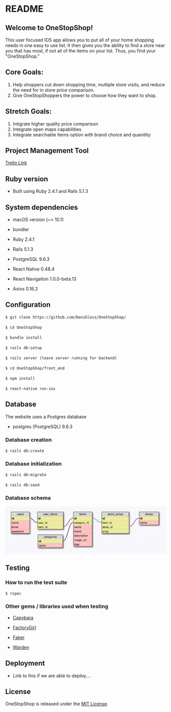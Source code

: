 # README

##  Welcome to OneStopShop!

This user focused IOS app allows you to put all of your home shopping needs in one easy to use list. It then gives you the ability to find a store near you that has most, if not all of the items on your list. Thus, you find your "OneStopShop." 

## Core Goals:

1. Help shoppers cut down shopping time, multiple store visits, and reduce the need for in store price comparison.  
2. Give OneStopShoppers the power to choose how they want to shop. 

## Stretch Goals:

1. Intigrate higher quality price comparison
2. Integrate open maps capabilities
3. Integrate searchable items option with brand choice and quanitity

## Project Management Tool

[Trello Link](https://trello.com/b/6IKQtjuC/main)

## Ruby version

* Built using Ruby 2.4.1 and Rails 5.1.3

## System dependencies

* macOS version (~> 10.1)

* bundler

* Ruby 2.4.1

* Rails 5.1.3

* PostgreSQL 9.6.3

* React Native 0.48.4

* React Navigation 1.0.0-beta.13

* Axios 0.16.2

## Configuration

    $ git clone https://github.com/DaniGlass/OneStopShop/

    $ cd OneStopShop

    $ bundle install

    $ rails db:setup

    $ rails server (leave server running for backend)
    
    $ cd OneStopShop/front_end
    
    $ npm install
    
    $ react-native run-ios

## Database

The website uses a Postgres database

* postgres (PostgreSQL) 9.6.3

### Database creation

    $ rails db:create

### Database initialization

    $ rails db:migrate

    $ rails db:seed

### Database schema

![DB schema](https://github.com/DaniGlass/OneStopShop/blob/master/OneStopShopSchema.png)

## Testing

### How to run the test suite

    $ rspec


### Other gems / libraries used when testing

* [Capybara](https://github.com/teamcapybara/capybara)

* [FactoryGirl](https://github.com/thoughtbot/factory_girl)

* [Faker](https://github.com/stympy/faker)

* [Warden](https://github.com/hassox/warden/wiki)

## Deployment

* Link to this if we are able to deploy....

## License

OneStopShop is released under the [MIT License](https://opensource.org/licenses/MIT).
